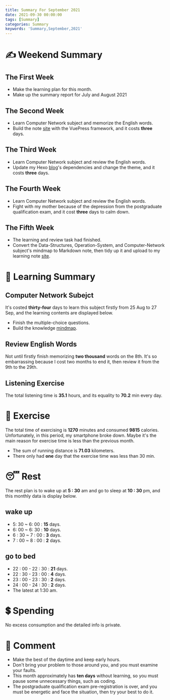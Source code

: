 ```yaml
---
title: Summary For September 2021
date: 2021-09-30 00:00:00
tags: [Summary]
categories: Summary
keywords: 'Summary,September,2021'
---
```


# ✍ Weekend Summary
## The First Week
* Make the learning plan for this month.
* Make up the summary report for July and August 2021

## The Second Week 
* Learn Computer Network subject and memorize the English words.
* Build the note [site](https://goog.tech/note) with the VuePress framework, and it costs **three** days.

## The Third Week
* Learn Computer Network subject and review the English words.
* Update my Hexo [blog](https://goog.tech/blog)'s dependencies and change the theme, and it costs **three** days.

## The Fourth Week
* Learn Computer Network subject and review the English words.
* Fight with my mother because of the depression from the postgraduate qualification exam, and it cost **three** days to calm down.

## The Fifth Week
* The learning and review task had finished.
* Convert the Data-Structures, Operation-System, and Computer-Network subject's mindmap to Markdown note, then tidy up it and upload to my learning note [site](https://goog.tech/note).


# 📖 Learning Summary
## Computer Network Subejct
It's costed **thirty-four** days to learn this subject firstly from 25 Aug to 27 Sep, and the learning contents are displayed below.
* Finish the multiple-choice questions.
* Build the knowledge [mindmap](https://github.com/GoogTech/cs-learning-note/releases/tag/v3.0-beta).

## Review English Words
Not until firstly finish memorizing **two thousand** words on the 8th. It's so embarrassing because I cost two months to end it, then review it from the 9th to the 29th.

## Listening Exercise
The total listening time is **35.1** hours, and its equality to **70.2** min every day.


# 💪 Exercise
The total time of exercising is **1270** minutes and consumed **9815** calories. Unfortunately, in this period, my smartphone broke down. Maybe it's the main reason for exercise time is less than the previous month.
* The sum of running distance is **71.03** kilometers.
* There only had **one** day that the exercise time was less than 30 min.

# 😴 Rest
The rest plan is to wake up at **5 : 30** am and go to sleep at **10 : 30** pm, and this monthly data is display below.

## wake up
* 5: 30 ~ 6: 00 :  **15** days.
* 6: 00 ~ 6: 30 :  **10** days.
* 6 : 30 ~ 7 : 00 :  **3** days.
* 7 : 00 ~ 8 : 00 :  **2** days.

## go to bed
* 22 : 00 - 22 : 30 :  **21** days.
* 22 : 30 - 23 : 00 :  **4** days.
* 23 : 00 - 23 : 30 :  **2** days.
* 24 : 00 - 24 : 30 :  **2** days.
* The latest at 1:30 am.


# 💲 Spending
No excess consumption and the detailed info is private.


# 💬 Comment
* Make the best of the daytime and keep early hours.
* Don't bring your problem to those around you, and you must examine your faults.
* This month approximately has **ten days** without learning, so you must pause some unnecessary things, such as coding.
* The postgraduate qualification exam pre-registration is over,  and you must be energetic and face the situation, then try your best to do it.
